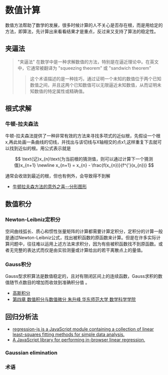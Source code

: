# 数值计算

数值方法帮助了数学的发展，很多时候计算的人不关心是否存在根，而是用给定的方法，即算法，先计算出来看看结果才是重点，反过来又支持了算法的稳定性。

## 夹逼法
> "夹逼法" 在数学中是一种求解数值的方法，特别是在逼近理论中。在英文中，它通常被翻译为 "squeezing theorem" 或 "sandwich theorem"
>> 这个术语描述的是一种技巧，通过证明一个未知的数值位于两个已知数值之间，并且这两个已知数值可以无限逼近未知数值，从而证明未知数值的特定属性或精确值。

## 根式求解

### 牛顿-拉夫森法

牛顿-拉夫森法提供了一种非常有效的方法来寻找多项式的近似根，先假设一个根x,再此处画一条曲线的切线，并找出与该切线与X轴相交的点x1,这样重复下去就可以找到近似的根。用公式表示就是

$$
\text{记}x_{n}\text{为当前根的猜测值，则可以通过计算下一个猜测值}x_{n+1} \newline
x_{n+1} = x_{n} - \frac{f(x_{n})}{f^{'}(x_{n})}
$$

通常会收敛到最近的根，但也有例外，会导致得不到解

- [牛顿拉夫森方法的意外之喜--分形图形](https://mp.weixin.qq.com/s/vjteWAtDAVHXfRwKE_DeSw)

## 数值积分

### Newton-Leibniz定积分
空间曲线弧长、质心和惯性张量矩阵的计算都需要计算定积分，定积分的计算一般是通过Newton-Leibniz公式，找出被积函数的原函数来计算。但是在许多实际计算问题中，往往难以运用上述方法来求积分，因为有些被积函数找不到原函数。或者无完整的表达式而仅是由实验测量或计算给出的若干离散点上的量值。

### Gauss积分

Gauss型求积算法是数值稳定的，且对有限闭区间上的连续函数，Gauss求积的数值随节点数目的增加而收敛到准确积分值 。

- [高斯积分](http://staff.ustc.edu.cn/~rui/textbooks/nm/slides/num-integration-gauss.html#/16)
- [第四章 数值积分与数值微分 朱升峰 华东师范大学 数学科学学院](https://math.ecnu.edu.cn/~sfzhu/course/NumerAnal/NumerInt3.pdf)

## 回归分析法

- [regression-js is a JavaScript module containing a collection of linear least-squares fitting methods for simple data analysis. ](https://github.com/Tom-Alexander/regression-js)
- [A JavaScript library for performing in-browser linear regression.](https://github.com/McCulloughRT/regress-js)

### Gaussian elimination

### 术语
